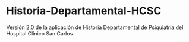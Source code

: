 # Historia-Departamental-HCSC
Versión 2.0 de la aplicación de Historia Departamental de Psiquiatría del Hospital Clínico San Carlos
